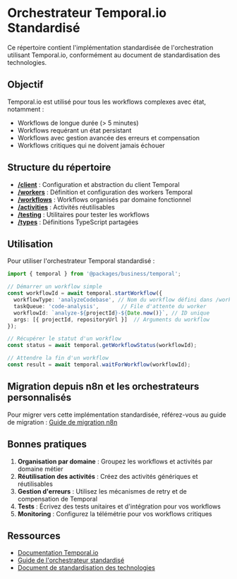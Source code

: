 # Orchestrateur Temporal.io Standardisé

Ce répertoire contient l'implémentation standardisée de l'orchestration utilisant Temporal.io, conformément au document de standardisation des technologies.

## Objectif

Temporal.io est utilisé pour tous les workflows complexes avec état, notamment :
- Workflows de longue durée (> 5 minutes)
- Workflows requérant un état persistant
- Workflows avec gestion avancée des erreurs et compensation
- Workflows critiques qui ne doivent jamais échouer

## Structure du répertoire

- **[/client](/client/)** : Configuration et abstraction du client Temporal
- **[/workers](/workers/)** : Définition et configuration des workers Temporal
- **[/workflows](/workflows/)** : Workflows organisés par domaine fonctionnel
- **[/activities](/activities/)** : Activités réutilisables
- **[/testing](/testing/)** : Utilitaires pour tester les workflows
- **[/types](/types/)** : Définitions TypeScript partagées

## Utilisation

Pour utiliser l'orchestrateur Temporal standardisé :

```typescript
import { temporal } from '@packages/business/temporal';

// Démarrer un workflow simple
const workflowId = await temporal.startWorkflow({
  workflowType: 'analyzeCodebase', // Nom du workflow défini dans /workflows/
  taskQueue: 'code-analysis',       // File d'attente du worker
  workflowId: `analyze-${projectId}-${Date.now()}`, // ID unique
  args: [{ projectId, repositoryUrl }]  // Arguments du workflow
});

// Récupérer le statut d'un workflow
const status = await temporal.getWorkflowStatus(workflowId);

// Attendre la fin d'un workflow
const result = await temporal.waitForWorkflow(workflowId);
```

## Migration depuis n8n et les orchestrateurs personnalisés

Pour migrer vers cette implémentation standardisée, référez-vous au guide de migration :
[Guide de migration n8n](/docs/n8n-migration-plan.md)

## Bonnes pratiques

1. **Organisation par domaine** : Groupez les workflows et activités par domaine métier
2. **Réutilisation des activités** : Créez des activités génériques et réutilisables
3. **Gestion d'erreurs** : Utilisez les mécanismes de retry et de compensation de Temporal
4. **Tests** : Écrivez des tests unitaires et d'intégration pour vos workflows
5. **Monitoring** : Configurez la télémétrie pour vos workflows critiques

## Ressources

- [Documentation Temporal.io](https://docs.temporal.io/)
- [Guide de l'orchestrateur standardisé](/docs/orchestrateur-standardise-guide.md)
- [Document de standardisation des technologies](/docs/technologies-standards.md)